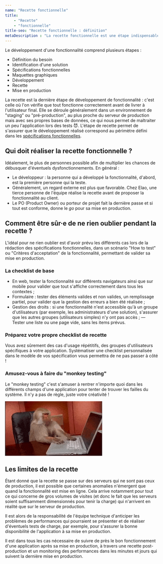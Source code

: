 ```yaml
---
name: "Recette fonctionnelle"
title: 
    - "Recette" 
    - "fonctionnelle"
title-seo: "Recette fonctionnelle : définition"
metaDescription : "La recette fonctionnelle est une étape indispensable dans le développement d'applications web et mobiles. Découvrez comment ça marche."
---
```


Le développement d'une fonctionnalité comprend plusieurs étapes :
- Définition du besoin
- Identification d'une solution
- Spécifications fonctionnelles
- Maquettes graphiques
- Développement
- Recette
- Mise en production

La recette est la dernière étape de développement de fonctionnalité : c'est celle où l'on vérifie que tout fonctionne correctement avant de livrer à l'utilisateur final. Elle se déroule généralement dans un environnement de "staging" ou "pré-production", au plus proche du serveur de production mais avec ses propres bases de données, ce qui nous permet de maltraiter un peu l'application lors des tests 😈.
L'étape de recette permet de s'assurer que le développement réalisé correspond au périmètre défini dans les [spécifications fonctionnelles](./specifications-fonctionnelles.md). 

## Qui doit réaliser la recette fonctionnelle ? 

Idéalement, le plus de personnes possible afin de multiplier les chances de débusquer d'éventuels dysfonctionnements. En général :
- Le développeur : la personne qui a développé la fonctionnalité, d'abord, est la première personne qui la teste. 
- Généralement, un regard externe est plus que favorable. Chez Elao, une tierce personne de l'équipe réalise la recette avant de proposer la fonctionnalité au client. 
- Le PO (Product Owner) ou porteur de projet fait la dernière passe et si tout est conforme, donne le _go_ pour sa mise en production. 

## Comment être sûr·e de ne rien oublier pendant la recette ? 

L'idéal pour ne rien oublier est d'avoir prévu les différents cas lors de la rédaction des spécifications fonctionnelles, dans un scénario "How to test" ou "Critères d'acceptation" de la fonctionnalité, permettant de valider sa mise en production.

### La checklist de base

- En web, tester la fonctionnalité sur différents navigateurs ainsi que sur mobile pour valider que tout s'affiche correctement dans tous les contextes ;
- Formulaire : tester des éléments valides et non valides, un remplissage partiel, pour valider que la gestion des erreurs a bien été réalisée ;
- Gestion des droits : si une fonctionnalité n'est accessible qu'à un groupe d'utilisateurs (par exemple, les administrateurs d'une solution), s'assurer que les autres groupes (utilisateurs simples) n'y ont pas accès ;
— Tester une liste ou une page vide, sans les items prévus. 

### Préparez votre propre checklist de recette

Vous avez sûrement des cas d'usage répétitifs, des groupes d'utilisateurs spécifiques à votre application. 
Systématiser une checklist personnalisée dans le modèle de vos spécification vous permettra de ne pas passer à côté ! 

### Amusez-vous à faire du "monkey testing"

Le "monkey testing" c'est s'amuser à rentrer n'importe quoi dans les différents champs d'une application pour tenter de trouver les failles du système. Il n'y a pas de règle, juste votre créativité ! 

![](images/terms/monkeytesting.gif)

## Les limites de la recette 

Étant donné que la recette se passe sur des serveurs qui ne sont pas ceux de production, il est possible que certaines anomalies n'émergent que quand la fonctionnalité est mise en ligne. Cela arrive notamment pour tout ce qui concerne de gros volumes de visites (et donc le fait que les serveurs soient suffisamment dimensionnés pour tenir la charge) qui n'arrivent en réalité que sur le serveur de production.

Il est alors de la responsabilité de l'équipe technique d'anticiper les problèmes de performances qui pourraient se présenter et de réaliser d'éventuels tests de charge, par exemple, pour s'assurer la bonne disponibilité de l'application à sa mise en production. 

Il est dans tous les cas nécessaire de suivre de près le bon fonctionnement d'une application après sa mise en production, à travers une recette post-production et un monitoring des performances dans les minutes et jours qui suivent la dernière mise en production.